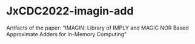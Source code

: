 # JxCDC2022-imagin-add

Artifacts of the paper: "IMAGIN: Library of IMPLY and MAGIC NOR Based Approximate Adders for In-Memory Computing"
